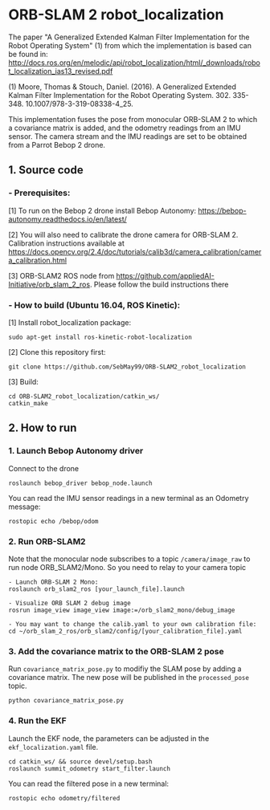 # ORB-SLAM 2 robot_localization

The paper "A Generalized Extended Kalman Filter Implementation for the Robot Operating System" (1) from which the implementation is based can be found in: http://docs.ros.org/en/melodic/api/robot_localization/html/_downloads/robot_localization_ias13_revised.pdf 

(1) Moore, Thomas & Stouch, Daniel. (2016). A Generalized Extended Kalman Filter Implementation for the Robot Operating System. 302. 335-348. 10.1007/978-3-319-08338-4_25.

This implementation fuses the pose from monocular ORB-SLAM 2 to which a covariance matrix is added, and the odometry readings from an IMU sensor. The camera stream and the IMU readings are set to be obtained from a Parrot Bebop 2 drone.

## 1. Source code
### - Prerequisites:

[1] To run on the Bebop 2 drone install Bebop Autonomy: https://bebop-autonomy.readthedocs.io/en/latest/
    
[2] You will also need to calibrate the drone camera for ORB-SLAM 2. Calibration instructions available at    https://docs.opencv.org/2.4/doc/tutorials/calib3d/camera_calibration/camera_calibration.html

[3] ORB-SLAM2 ROS node from https://github.com/appliedAI-Initiative/orb_slam_2_ros. Please follow the build instructions there

### - How to build (Ubuntu 16.04, ROS Kinetic):
[1] Install robot_localization package:
````
sudo apt-get install ros-kinetic-robot-localization
````
[2] Clone this repository first:
````
git clone https://github.com/SebMay99/ORB-SLAM2_robot_localization
````
[3] Build:
````
cd ORB-SLAM2_robot_localization/catkin_ws/
catkin_make
````
## 2. How to run
### 1. Launch Bebop Autonomy driver
Connect to the drone
````
roslaunch bebop_driver bebop_node.launch
````
You can read the IMU sensor readings in a new terminal as an Odometry message:
````
rostopic echo /bebop/odom
````
### 2. Run ORB-SLAM2
Note that the monocular node subscribes to a topic `/camera/image_raw` to run node ORB_SLAM2/Mono. So you need to relay to your camera topic
````
- Launch ORB-SLAM 2 Mono:
roslaunch orb_slam2_ros [your_launch_file].launch

- Visualize ORB SLAM 2 debug image
rosrun image_view image_view image:=/orb_slam2_mono/debug_image

- You may want to change the calib.yaml to your own calibration file:
cd ~/orb_slam_2_ros/orb_slam2/config/[your_calibration_file].yaml

````
### 3. Add the covariance matrix to the ORB-SLAM 2 pose
Run `covariance_matrix_pose.py` to modifiy the SLAM pose by adding a covariance matrix. The new pose will be published in the `processed_pose` topic.
````
python covariance_matrix_pose.py
````

### 4. Run the EKF
Launch the EKF node, the parameters can be adjusted in the `ekf_localization.yaml` file.
````
cd catkin_ws/ && source devel/setup.bash 
roslaunch summit_odometry start_filter.launch
````
You can read the filtered pose in a new terminal:
````
rostopic echo odometry/filtered
````
